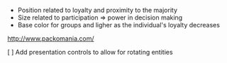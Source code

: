 - Position related to loyalty and proximity to the majority
- Size related to participation => power in decision making
- Base color for groups and ligher as the individual's loyalty decreases

http://www.packomania.com/

[ ] Add presentation controls to allow for rotating entities
